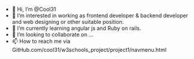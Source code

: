 - 👋 Hi, I’m @Cool31
- 👀 I’m interested in working as frontend developer & backend developer
and web designing or other suitable position.
- 🌱 I’m currently learning angular js and Ruby on rails.
- 💞️ I’m looking to collaborate on ...
- 📫 How to reach me via GitHub.com/cool31/w3schools_project/project1/navmenu.html

<!---
Cool31/Cool31 is a ✨ special ✨ repository because its `README.md` (this file) appears on your GitHub profile.
You can click the Preview link to take a look at your changes.
--->
